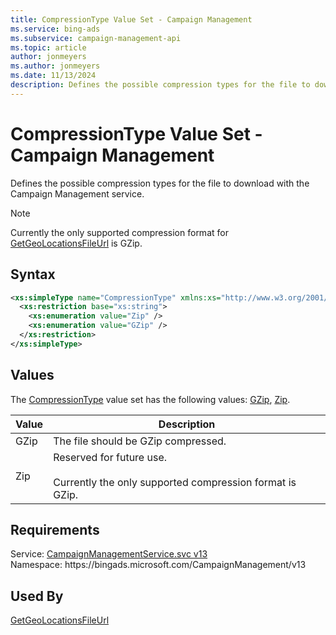 ```yaml
---
title: CompressionType Value Set - Campaign Management
ms.service: bing-ads
ms.subservice: campaign-management-api
ms.topic: article
author: jonmeyers
ms.author: jonmeyers
ms.date: 11/13/2024
description: Defines the possible compression types for the file to download with the Campaign Management service.
---
```

# CompressionType Value Set - Campaign Management
Defines the possible compression types for the file to download with the Campaign Management service.

> [!NOTE]
> Currently the only supported compression format for [GetGeoLocationsFileUrl](getgeolocationsfileurl.md) is GZip.

## Syntax
```xml
<xs:simpleType name="CompressionType" xmlns:xs="http://www.w3.org/2001/XMLSchema">
  <xs:restriction base="xs:string">
    <xs:enumeration value="Zip" />
    <xs:enumeration value="GZip" />
  </xs:restriction>
</xs:simpleType>
```

## <a name="values"></a>Values

The [CompressionType](compressiontype.md) value set has the following values: [GZip](#gzip), [Zip](#zip).

|Value|Description|
|-----------|---------------|
|<a name="gzip"></a>GZip|The file should be GZip compressed.|
|<a name="zip"></a>Zip|Reserved for future use.<br/><br/>Currently the only supported compression format is GZip.|

## Requirements
Service: [CampaignManagementService.svc v13](https://campaign.api.bingads.microsoft.com/Api/Advertiser/CampaignManagement/v13/CampaignManagementService.svc)  
Namespace: https\://bingads.microsoft.com/CampaignManagement/v13  

## Used By
[GetGeoLocationsFileUrl](getgeolocationsfileurl.md)  
